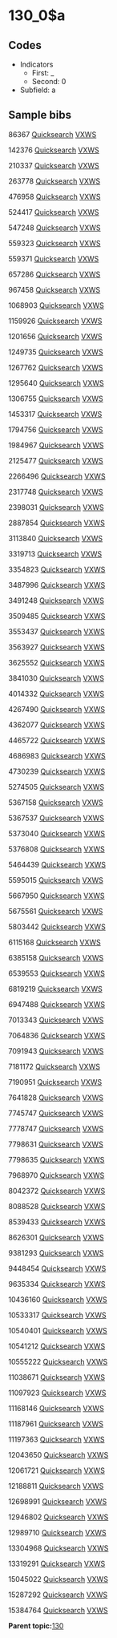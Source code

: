 # 130\_0$a

## Codes

-   Indicators
    -   First: \_
    -   Second: 0
-   Subfield: a

## Sample bibs

86367 [Quicksearch](https://search.library.yale.edu/catalog/86367) [VXWS](http://prodorbis.library.yale.edu:7014/vxws/GetHoldingsService?bibId=86367)

142376 [Quicksearch](https://search.library.yale.edu/catalog/142376) [VXWS](http://prodorbis.library.yale.edu:7014/vxws/GetHoldingsService?bibId=142376)

210337 [Quicksearch](https://search.library.yale.edu/catalog/210337) [VXWS](http://prodorbis.library.yale.edu:7014/vxws/GetHoldingsService?bibId=210337)

263778 [Quicksearch](https://search.library.yale.edu/catalog/263778) [VXWS](http://prodorbis.library.yale.edu:7014/vxws/GetHoldingsService?bibId=263778)

476958 [Quicksearch](https://search.library.yale.edu/catalog/476958) [VXWS](http://prodorbis.library.yale.edu:7014/vxws/GetHoldingsService?bibId=476958)

524417 [Quicksearch](https://search.library.yale.edu/catalog/524417) [VXWS](http://prodorbis.library.yale.edu:7014/vxws/GetHoldingsService?bibId=524417)

547248 [Quicksearch](https://search.library.yale.edu/catalog/547248) [VXWS](http://prodorbis.library.yale.edu:7014/vxws/GetHoldingsService?bibId=547248)

559323 [Quicksearch](https://search.library.yale.edu/catalog/559323) [VXWS](http://prodorbis.library.yale.edu:7014/vxws/GetHoldingsService?bibId=559323)

559371 [Quicksearch](https://search.library.yale.edu/catalog/559371) [VXWS](http://prodorbis.library.yale.edu:7014/vxws/GetHoldingsService?bibId=559371)

657286 [Quicksearch](https://search.library.yale.edu/catalog/657286) [VXWS](http://prodorbis.library.yale.edu:7014/vxws/GetHoldingsService?bibId=657286)

967458 [Quicksearch](https://search.library.yale.edu/catalog/967458) [VXWS](http://prodorbis.library.yale.edu:7014/vxws/GetHoldingsService?bibId=967458)

1068903 [Quicksearch](https://search.library.yale.edu/catalog/1068903) [VXWS](http://prodorbis.library.yale.edu:7014/vxws/GetHoldingsService?bibId=1068903)

1159926 [Quicksearch](https://search.library.yale.edu/catalog/1159926) [VXWS](http://prodorbis.library.yale.edu:7014/vxws/GetHoldingsService?bibId=1159926)

1201656 [Quicksearch](https://search.library.yale.edu/catalog/1201656) [VXWS](http://prodorbis.library.yale.edu:7014/vxws/GetHoldingsService?bibId=1201656)

1249735 [Quicksearch](https://search.library.yale.edu/catalog/1249735) [VXWS](http://prodorbis.library.yale.edu:7014/vxws/GetHoldingsService?bibId=1249735)

1267762 [Quicksearch](https://search.library.yale.edu/catalog/1267762) [VXWS](http://prodorbis.library.yale.edu:7014/vxws/GetHoldingsService?bibId=1267762)

1295640 [Quicksearch](https://search.library.yale.edu/catalog/1295640) [VXWS](http://prodorbis.library.yale.edu:7014/vxws/GetHoldingsService?bibId=1295640)

1306755 [Quicksearch](https://search.library.yale.edu/catalog/1306755) [VXWS](http://prodorbis.library.yale.edu:7014/vxws/GetHoldingsService?bibId=1306755)

1453317 [Quicksearch](https://search.library.yale.edu/catalog/1453317) [VXWS](http://prodorbis.library.yale.edu:7014/vxws/GetHoldingsService?bibId=1453317)

1794756 [Quicksearch](https://search.library.yale.edu/catalog/1794756) [VXWS](http://prodorbis.library.yale.edu:7014/vxws/GetHoldingsService?bibId=1794756)

1984967 [Quicksearch](https://search.library.yale.edu/catalog/1984967) [VXWS](http://prodorbis.library.yale.edu:7014/vxws/GetHoldingsService?bibId=1984967)

2125477 [Quicksearch](https://search.library.yale.edu/catalog/2125477) [VXWS](http://prodorbis.library.yale.edu:7014/vxws/GetHoldingsService?bibId=2125477)

2266496 [Quicksearch](https://search.library.yale.edu/catalog/2266496) [VXWS](http://prodorbis.library.yale.edu:7014/vxws/GetHoldingsService?bibId=2266496)

2317748 [Quicksearch](https://search.library.yale.edu/catalog/2317748) [VXWS](http://prodorbis.library.yale.edu:7014/vxws/GetHoldingsService?bibId=2317748)

2398031 [Quicksearch](https://search.library.yale.edu/catalog/2398031) [VXWS](http://prodorbis.library.yale.edu:7014/vxws/GetHoldingsService?bibId=2398031)

2887854 [Quicksearch](https://search.library.yale.edu/catalog/2887854) [VXWS](http://prodorbis.library.yale.edu:7014/vxws/GetHoldingsService?bibId=2887854)

3113840 [Quicksearch](https://search.library.yale.edu/catalog/3113840) [VXWS](http://prodorbis.library.yale.edu:7014/vxws/GetHoldingsService?bibId=3113840)

3319713 [Quicksearch](https://search.library.yale.edu/catalog/3319713) [VXWS](http://prodorbis.library.yale.edu:7014/vxws/GetHoldingsService?bibId=3319713)

3354823 [Quicksearch](https://search.library.yale.edu/catalog/3354823) [VXWS](http://prodorbis.library.yale.edu:7014/vxws/GetHoldingsService?bibId=3354823)

3487996 [Quicksearch](https://search.library.yale.edu/catalog/3487996) [VXWS](http://prodorbis.library.yale.edu:7014/vxws/GetHoldingsService?bibId=3487996)

3491248 [Quicksearch](https://search.library.yale.edu/catalog/3491248) [VXWS](http://prodorbis.library.yale.edu:7014/vxws/GetHoldingsService?bibId=3491248)

3509485 [Quicksearch](https://search.library.yale.edu/catalog/3509485) [VXWS](http://prodorbis.library.yale.edu:7014/vxws/GetHoldingsService?bibId=3509485)

3553437 [Quicksearch](https://search.library.yale.edu/catalog/3553437) [VXWS](http://prodorbis.library.yale.edu:7014/vxws/GetHoldingsService?bibId=3553437)

3563927 [Quicksearch](https://search.library.yale.edu/catalog/3563927) [VXWS](http://prodorbis.library.yale.edu:7014/vxws/GetHoldingsService?bibId=3563927)

3625552 [Quicksearch](https://search.library.yale.edu/catalog/3625552) [VXWS](http://prodorbis.library.yale.edu:7014/vxws/GetHoldingsService?bibId=3625552)

3841030 [Quicksearch](https://search.library.yale.edu/catalog/3841030) [VXWS](http://prodorbis.library.yale.edu:7014/vxws/GetHoldingsService?bibId=3841030)

4014332 [Quicksearch](https://search.library.yale.edu/catalog/4014332) [VXWS](http://prodorbis.library.yale.edu:7014/vxws/GetHoldingsService?bibId=4014332)

4267490 [Quicksearch](https://search.library.yale.edu/catalog/4267490) [VXWS](http://prodorbis.library.yale.edu:7014/vxws/GetHoldingsService?bibId=4267490)

4362077 [Quicksearch](https://search.library.yale.edu/catalog/4362077) [VXWS](http://prodorbis.library.yale.edu:7014/vxws/GetHoldingsService?bibId=4362077)

4465722 [Quicksearch](https://search.library.yale.edu/catalog/4465722) [VXWS](http://prodorbis.library.yale.edu:7014/vxws/GetHoldingsService?bibId=4465722)

4686983 [Quicksearch](https://search.library.yale.edu/catalog/4686983) [VXWS](http://prodorbis.library.yale.edu:7014/vxws/GetHoldingsService?bibId=4686983)

4730239 [Quicksearch](https://search.library.yale.edu/catalog/4730239) [VXWS](http://prodorbis.library.yale.edu:7014/vxws/GetHoldingsService?bibId=4730239)

5274505 [Quicksearch](https://search.library.yale.edu/catalog/5274505) [VXWS](http://prodorbis.library.yale.edu:7014/vxws/GetHoldingsService?bibId=5274505)

5367158 [Quicksearch](https://search.library.yale.edu/catalog/5367158) [VXWS](http://prodorbis.library.yale.edu:7014/vxws/GetHoldingsService?bibId=5367158)

5367537 [Quicksearch](https://search.library.yale.edu/catalog/5367537) [VXWS](http://prodorbis.library.yale.edu:7014/vxws/GetHoldingsService?bibId=5367537)

5373040 [Quicksearch](https://search.library.yale.edu/catalog/5373040) [VXWS](http://prodorbis.library.yale.edu:7014/vxws/GetHoldingsService?bibId=5373040)

5376808 [Quicksearch](https://search.library.yale.edu/catalog/5376808) [VXWS](http://prodorbis.library.yale.edu:7014/vxws/GetHoldingsService?bibId=5376808)

5464439 [Quicksearch](https://search.library.yale.edu/catalog/5464439) [VXWS](http://prodorbis.library.yale.edu:7014/vxws/GetHoldingsService?bibId=5464439)

5595015 [Quicksearch](https://search.library.yale.edu/catalog/5595015) [VXWS](http://prodorbis.library.yale.edu:7014/vxws/GetHoldingsService?bibId=5595015)

5667950 [Quicksearch](https://search.library.yale.edu/catalog/5667950) [VXWS](http://prodorbis.library.yale.edu:7014/vxws/GetHoldingsService?bibId=5667950)

5675561 [Quicksearch](https://search.library.yale.edu/catalog/5675561) [VXWS](http://prodorbis.library.yale.edu:7014/vxws/GetHoldingsService?bibId=5675561)

5803442 [Quicksearch](https://search.library.yale.edu/catalog/5803442) [VXWS](http://prodorbis.library.yale.edu:7014/vxws/GetHoldingsService?bibId=5803442)

6115168 [Quicksearch](https://search.library.yale.edu/catalog/6115168) [VXWS](http://prodorbis.library.yale.edu:7014/vxws/GetHoldingsService?bibId=6115168)

6385158 [Quicksearch](https://search.library.yale.edu/catalog/6385158) [VXWS](http://prodorbis.library.yale.edu:7014/vxws/GetHoldingsService?bibId=6385158)

6539553 [Quicksearch](https://search.library.yale.edu/catalog/6539553) [VXWS](http://prodorbis.library.yale.edu:7014/vxws/GetHoldingsService?bibId=6539553)

6819219 [Quicksearch](https://search.library.yale.edu/catalog/6819219) [VXWS](http://prodorbis.library.yale.edu:7014/vxws/GetHoldingsService?bibId=6819219)

6947488 [Quicksearch](https://search.library.yale.edu/catalog/6947488) [VXWS](http://prodorbis.library.yale.edu:7014/vxws/GetHoldingsService?bibId=6947488)

7013343 [Quicksearch](https://search.library.yale.edu/catalog/7013343) [VXWS](http://prodorbis.library.yale.edu:7014/vxws/GetHoldingsService?bibId=7013343)

7064836 [Quicksearch](https://search.library.yale.edu/catalog/7064836) [VXWS](http://prodorbis.library.yale.edu:7014/vxws/GetHoldingsService?bibId=7064836)

7091943 [Quicksearch](https://search.library.yale.edu/catalog/7091943) [VXWS](http://prodorbis.library.yale.edu:7014/vxws/GetHoldingsService?bibId=7091943)

7181172 [Quicksearch](https://search.library.yale.edu/catalog/7181172) [VXWS](http://prodorbis.library.yale.edu:7014/vxws/GetHoldingsService?bibId=7181172)

7190951 [Quicksearch](https://search.library.yale.edu/catalog/7190951) [VXWS](http://prodorbis.library.yale.edu:7014/vxws/GetHoldingsService?bibId=7190951)

7641828 [Quicksearch](https://search.library.yale.edu/catalog/7641828) [VXWS](http://prodorbis.library.yale.edu:7014/vxws/GetHoldingsService?bibId=7641828)

7745747 [Quicksearch](https://search.library.yale.edu/catalog/7745747) [VXWS](http://prodorbis.library.yale.edu:7014/vxws/GetHoldingsService?bibId=7745747)

7778747 [Quicksearch](https://search.library.yale.edu/catalog/7778747) [VXWS](http://prodorbis.library.yale.edu:7014/vxws/GetHoldingsService?bibId=7778747)

7798631 [Quicksearch](https://search.library.yale.edu/catalog/7798631) [VXWS](http://prodorbis.library.yale.edu:7014/vxws/GetHoldingsService?bibId=7798631)

7798635 [Quicksearch](https://search.library.yale.edu/catalog/7798635) [VXWS](http://prodorbis.library.yale.edu:7014/vxws/GetHoldingsService?bibId=7798635)

7968970 [Quicksearch](https://search.library.yale.edu/catalog/7968970) [VXWS](http://prodorbis.library.yale.edu:7014/vxws/GetHoldingsService?bibId=7968970)

8042372 [Quicksearch](https://search.library.yale.edu/catalog/8042372) [VXWS](http://prodorbis.library.yale.edu:7014/vxws/GetHoldingsService?bibId=8042372)

8088528 [Quicksearch](https://search.library.yale.edu/catalog/8088528) [VXWS](http://prodorbis.library.yale.edu:7014/vxws/GetHoldingsService?bibId=8088528)

8539433 [Quicksearch](https://search.library.yale.edu/catalog/8539433) [VXWS](http://prodorbis.library.yale.edu:7014/vxws/GetHoldingsService?bibId=8539433)

8626301 [Quicksearch](https://search.library.yale.edu/catalog/8626301) [VXWS](http://prodorbis.library.yale.edu:7014/vxws/GetHoldingsService?bibId=8626301)

9381293 [Quicksearch](https://search.library.yale.edu/catalog/9381293) [VXWS](http://prodorbis.library.yale.edu:7014/vxws/GetHoldingsService?bibId=9381293)

9448454 [Quicksearch](https://search.library.yale.edu/catalog/9448454) [VXWS](http://prodorbis.library.yale.edu:7014/vxws/GetHoldingsService?bibId=9448454)

9635334 [Quicksearch](https://search.library.yale.edu/catalog/9635334) [VXWS](http://prodorbis.library.yale.edu:7014/vxws/GetHoldingsService?bibId=9635334)

10436160 [Quicksearch](https://search.library.yale.edu/catalog/10436160) [VXWS](http://prodorbis.library.yale.edu:7014/vxws/GetHoldingsService?bibId=10436160)

10533317 [Quicksearch](https://search.library.yale.edu/catalog/10533317) [VXWS](http://prodorbis.library.yale.edu:7014/vxws/GetHoldingsService?bibId=10533317)

10540401 [Quicksearch](https://search.library.yale.edu/catalog/10540401) [VXWS](http://prodorbis.library.yale.edu:7014/vxws/GetHoldingsService?bibId=10540401)

10541212 [Quicksearch](https://search.library.yale.edu/catalog/10541212) [VXWS](http://prodorbis.library.yale.edu:7014/vxws/GetHoldingsService?bibId=10541212)

10555222 [Quicksearch](https://search.library.yale.edu/catalog/10555222) [VXWS](http://prodorbis.library.yale.edu:7014/vxws/GetHoldingsService?bibId=10555222)

11038671 [Quicksearch](https://search.library.yale.edu/catalog/11038671) [VXWS](http://prodorbis.library.yale.edu:7014/vxws/GetHoldingsService?bibId=11038671)

11097923 [Quicksearch](https://search.library.yale.edu/catalog/11097923) [VXWS](http://prodorbis.library.yale.edu:7014/vxws/GetHoldingsService?bibId=11097923)

11168146 [Quicksearch](https://search.library.yale.edu/catalog/11168146) [VXWS](http://prodorbis.library.yale.edu:7014/vxws/GetHoldingsService?bibId=11168146)

11187961 [Quicksearch](https://search.library.yale.edu/catalog/11187961) [VXWS](http://prodorbis.library.yale.edu:7014/vxws/GetHoldingsService?bibId=11187961)

11197363 [Quicksearch](https://search.library.yale.edu/catalog/11197363) [VXWS](http://prodorbis.library.yale.edu:7014/vxws/GetHoldingsService?bibId=11197363)

12043650 [Quicksearch](https://search.library.yale.edu/catalog/12043650) [VXWS](http://prodorbis.library.yale.edu:7014/vxws/GetHoldingsService?bibId=12043650)

12061721 [Quicksearch](https://search.library.yale.edu/catalog/12061721) [VXWS](http://prodorbis.library.yale.edu:7014/vxws/GetHoldingsService?bibId=12061721)

12188811 [Quicksearch](https://search.library.yale.edu/catalog/12188811) [VXWS](http://prodorbis.library.yale.edu:7014/vxws/GetHoldingsService?bibId=12188811)

12698991 [Quicksearch](https://search.library.yale.edu/catalog/12698991) [VXWS](http://prodorbis.library.yale.edu:7014/vxws/GetHoldingsService?bibId=12698991)

12946802 [Quicksearch](https://search.library.yale.edu/catalog/12946802) [VXWS](http://prodorbis.library.yale.edu:7014/vxws/GetHoldingsService?bibId=12946802)

12989710 [Quicksearch](https://search.library.yale.edu/catalog/12989710) [VXWS](http://prodorbis.library.yale.edu:7014/vxws/GetHoldingsService?bibId=12989710)

13304968 [Quicksearch](https://search.library.yale.edu/catalog/13304968) [VXWS](http://prodorbis.library.yale.edu:7014/vxws/GetHoldingsService?bibId=13304968)

13319291 [Quicksearch](https://search.library.yale.edu/catalog/13319291) [VXWS](http://prodorbis.library.yale.edu:7014/vxws/GetHoldingsService?bibId=13319291)

15045022 [Quicksearch](https://search.library.yale.edu/catalog/15045022) [VXWS](http://prodorbis.library.yale.edu:7014/vxws/GetHoldingsService?bibId=15045022)

15287292 [Quicksearch](https://search.library.yale.edu/catalog/15287292) [VXWS](http://prodorbis.library.yale.edu:7014/vxws/GetHoldingsService?bibId=15287292)

15384764 [Quicksearch](https://search.library.yale.edu/catalog/15384764) [VXWS](http://prodorbis.library.yale.edu:7014/vxws/GetHoldingsService?bibId=15384764)

**Parent topic:**[130](../../tags/130/130.md)

